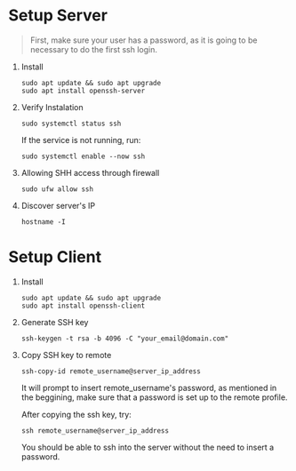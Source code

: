 # Setup Server

> First, make sure your user has a password, as it is going to be necessary to do the first ssh login.

1. Install
   
    ```console
    sudo apt update && sudo apt upgrade
    sudo apt install openssh-server
    ```

2. Verify Instalation
  
    ```console
    sudo systemctl status ssh
    ```
    
    If the service is not running, run:
    
    ```console
    sudo systemctl enable --now ssh
    ```

3. Allowing SHH access through firewall
   
    ```console
    sudo ufw allow ssh
    ```
4. Discover server's IP
    ```console
    hostname -I
    ```

# Setup Client
1. Install
   
    ```console
    sudo apt update && sudo apt upgrade
    sudo apt install openssh-client
    ```

2. Generate SSH key
  
    ```console
    ssh-keygen -t rsa -b 4096 -C "your_email@domain.com"
    ```

3. Copy SSH key to remote
   
    ```console
    ssh-copy-id remote_username@server_ip_address
    ```
    It will prompt to insert remote_username's password, as mentioned in the beggining, make sure that a password is set up to the remote profile.
   
    After copying the ssh key, try:
    ```console
    ssh remote_username@server_ip_address
    ```
    You should be able to ssh into the server without the need to insert a password.

